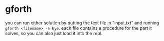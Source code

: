 # gforth

you can run either solution by putting the text file in "input.txt" and running
`gforth <filename> -e bye`. each file contains a procedure for the part it
solves, so you can also just load it into the repl.
